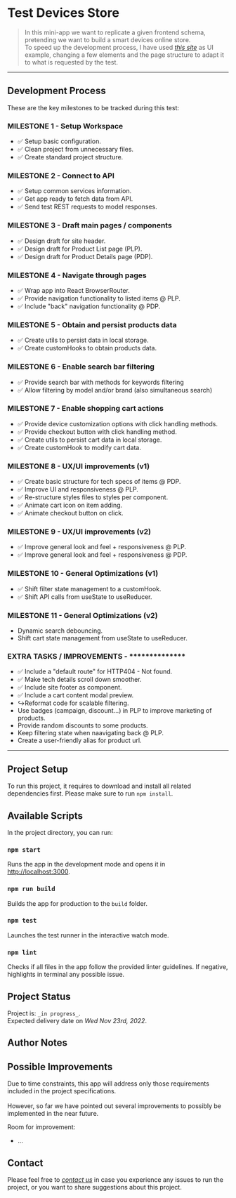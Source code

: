 # Test Devices Store
> In this mini-app we want to replicate a given frontend schema, pretending we want to build a smart devices online store.\
> To speed up the development process, I have used [_this site_](https://www.phonehouse.es) as UI example, changing a few elements and the page structure to adapt it to what is requested by the test.

<!-- > Live demo [_here_](https://www.example.com). If you have the project hosted somewhere, include the link here. -->

---

<!-- ## Table of Contents
* [General Info](#general-information)
* [Features](#features)
* [Setup](#setup)
* [Usage](#usage)
* [Development Process](#development-process)
* [Project Status](#project-status)
* [Room for Improvement](#room-for-improvement)
* [Contact](#contact) -->


<!-- ## General Information
- Provide general information about your project here.
- What problem does it (intend to) solve?
- What is the purpose of your project?
- Why did you undertake it?
You don't have to answer all the questions - just the ones relevant to your project. -->


## Development Process
These are the key milestones to be tracked during this test:

### MILESTONE 1 - Setup Workspace
- ✅ Setup basic configuration.
- ✅ Clean project from unnecessary files.
- ✅ Create standard project structure.

### MILESTONE 2 - Connect to API
- ✅ Setup common services information.
- ✅ Get app ready to fetch data from API.
- ✅ Send test REST requests to model responses.

### MILESTONE 3 - Draft main pages / components
- ✅ Design draft for site header.
- ✅ Design draft for Product List page (PLP).
- ✅ Design draft for Product Details page (PDP).

### MILESTONE 4 - Navigate through pages
- ✅ Wrap app into React BrowserRouter.
- ✅ Provide navigation functionality to listed items @ PLP.
- ✅ Include "back" navigation functionality @ PDP.

### MILESTONE 5 - Obtain and persist products data
- ✅ Create utils to persist data in local storage.
- ✅ Create customHooks to obtain products data.

### MILESTONE 6 - Enable search bar filtering
- ✅ Provide search bar with methods for keywords filtering
- ✅ Allow filtering by model and/or brand (also simultaneous search)

### MILESTONE 7 - Enable shopping cart actions
- ✅ Provide device customization options with click handling methods.
- ✅ Provide checkout button with click handling method.
- ✅ Create utils to persist cart data in local storage.
- ✅ Create customHook to modify cart data.

### MILESTONE 8 - UX/UI improvements (v1)
- ✅ Create basic structure for tech specs of items @ PDP.
- ✅ Improve UI and responsiveness @ PLP.
- ✅ Re-structure styles files to styles per component.
- ✅ Animate cart icon on item adding.
- ✅ Animate checkout button on click.

### MILESTONE 9 - UX/UI improvements (v2)
- ✅ Improve general look and feel + responsiveness @ PLP.
- ✅ Improve general look and feel + responsiveness @ PDP.

### MILESTONE 10 - General Optimizations (v1)
- ✅ Shift filter state management to a customHook.
- ✅ Shift API calls from useState to useReducer.

### MILESTONE 11 - General Optimizations (v2)
- Dynamic search debouncing.
- Shift cart state management from useState to useReducer.

### EXTRA TASKS / IMPROVEMENTS - **************
- ✅ Include a "default route" for HTTP404 - Not found.
- ✅ Make tech details scroll down smoother.
- ✅ Include site footer as component.
- ✅ Include a cart content modal preview.
- ↪️Reformat code for scalable filtering.
- Use badges (campaign, discount...) in PLP to improve marketing of products.
- Provide random discounts to some products.
- Keep filtering state when naavigating back @ PLP.
- Create a user-friendly alias for product url.


---
## Project Setup
To run this project, it requires to download and install all related dependencies first. Please make sure to run `npm install`. 


## Available Scripts

In the project directory, you can run:

### `npm start`
Runs the app in the development mode and opens it in [http://localhost:3000](http://localhost:3000).

### `npm run build`
Builds the app for production to the `build` folder.

### `npm test`
Launches the test runner in the interactive watch mode.

### `npm lint`
Checks if all files in the app follow the provided linter guidelines. If negative, highlights in terminal any possible issue.



## Project Status
Project is: `_in progress_`.\
Expected delivery date on *Wed Nov 23rd, 2022*.
<!-- Project is: _in progress_ / _complete_ / _no longer being worked on_. If you are no longer working on it, provide reasons why. -->


## Author Notes
<!-- - App structure is build to be a scalable project.
- All components are thought to have the simplest structure possible.
- All files have been written  -->

## Possible Improvements
Due to time constraints, this app will address only those requirements included in the project specifications.\
\
However, so far we have pointed out several improvements to possibly be implemented in the near future.

Room for improvement:
- ...



## Contact
Please feel free to [_contact us_](mailto:joel@jowdigital.tech) in case you experience any issues to run the project, or you want to share suggestions about this project.